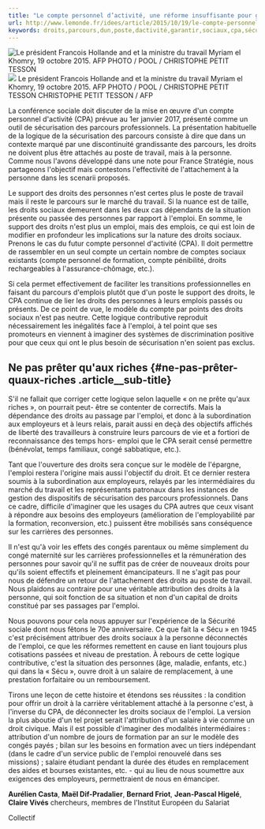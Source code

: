 ```yaml
---
title: "Le compte personnel d’activité, une réforme insuffisante pour garantir les droits à la personne"
url: http://www.lemonde.fr/idees/article/2015/10/19/le-compte-personnel-d-activite-une-reforme-insuffisante-pour-garantir-les-droits-a-la-personne_4792259_3232.html
keywords: droits,parcours,dun,poste,dactivité,garantir,sociaux,cpa,sécurisation,réforme,compte,insuffisante,travail,lemploi,personnel
---
```

![Le président Francois Hollande and et la ministre du travail Myriam el Khomry, 19 octobre 2015. AFP PHOTO / POOL / CHRISTOPHE PETIT TESSON](https://img.lemde.fr/2015/10/19/0/0/4950/3295/688/0/60/0/4ceeb75_5552697-01-06.jpg) ![](https://img.lemde.fr/2015/10/19/0/0/4950/3295/688/0/60/0/4ceeb75_5552697-01-06.jpg) Le président Francois Hollande and et la ministre du travail Myriam el Khomry, 19 octobre 2015. AFP PHOTO / POOL / CHRISTOPHE PETIT TESSON CHRISTOPHE PETIT TESSON / AFP

La conférence sociale doit discuter de la mise en œuvre d'un compte personnel d'activité (CPA) prévue au 1er janvier 2017, présenté comme un outil de sécurisation des parcours professionnels. La présentation habituelle de la logique de la sécurisation des parcours consiste à dire que dans un contexte marqué par une discontinuité grandissante des parcours, les droits ne doivent plus être attachés au poste de travail, mais à la personne. Comme nous l'avons développé dans une note pour France Stratégie, nous partageons l'objectif mais contestons l'effectivité de l'attachement à la personne dans les scenarii proposés.

Le support des droits des personnes n'est certes plus le poste de travail mais il reste le parcours sur le marché du travail. Si la nuance est de taille, les droits sociaux demeurent dans les deux cas dépendants de la situation présente ou passée des personnes par rapport à l'emploi. En somme, le support des droits n'est plus un emploi, mais des emplois, ce qui est loin de modifier en profondeur les implications sur la nature des droits sociaux. Prenons le cas du futur compte personnel d'activité (CPA). Il doit permettre de rassembler en un seul compte un certain nombre de comptes sociaux existants (compte personnel de formation, compte pénibilité, droits rechargeables à l'assurance-chômage, etc.).

Si cela permet effectivement de faciliter les transitions professionnelles en faisant du parcours d'emplois plutôt que d'un poste le support des droits, le CPA continue de lier les droits des personnes à leurs emplois passés ou présents. De ce point de vue, le modèle du compte par points des droits sociaux n'est pas neutre. Cette logique contributive reproduit nécessairement les inégalités face à l'emploi, à tel point que ses promoteurs en viennent à imaginer des systèmes de discrimination positive pour que ceux qui ont le plus besoin de sécurisation n'en soient pas exclus.

Ne pas prêter qu'aux riches {#ne-pas-prêter-quaux-riches .article__sub-title}
---------------------------

S'il ne fallait que corriger cette logique selon laquelle « on ne prête qu'aux riches », on pourrait peut- être se contenter de correctifs. Mais la dépendance des droits au passage par l'emploi, et donc à la subordination aux employeurs et à leurs relais, parait aussi en deçà des objectifs affichés de liberté des travailleurs à construire leurs parcours de vie et a fortiori de reconnaissance des temps hors- emploi que le CPA serait censé permettre (bénévolat, temps familiaux, congé sabbatique, etc.).

Tant que l'ouverture des droits sera conçue sur le modèle de l'épargne, l'emploi restera l'origine mais aussi l'objectif du droit. Et ce dernier restera soumis à la subordination aux employeurs, relayés par les intermédiaires du marché du travail et les représentants patronaux dans les instances de gestion des dispositifs de sécurisation des parcours professionnels. Dans ce cadre, difficile d'imaginer que les usages du CPA autres que ceux visant à répondre aux besoins des employeurs (amélioration de l'employabilité par la formation, reconversion, etc.) puissent être mobilisés sans conséquence sur les carrières des personnes.

Il n'est qu'à voir les effets des congés parentaux ou même simplement du congé maternité sur les carrières professionnelles et la rémunération des personnes pour savoir qu'il ne suffit pas de créer de nouveaux droits pour qu'ils soient effectifs et pleinement émancipateurs. Il ne s'agit pas pour nous de défendre un retour de l'attachement des droits au poste de travail. Nous plaidons au contraire pour une véritable attribution des droits à la personne, qui soit fonction de sa situation et non d'un capital de droits constitué par ses passages par l'emploi.

Nous pouvons pour cela nous appuyer sur l'expérience de la Sécurité sociale dont nous fêtons le 70e anniversaire. Ce que fait la « Sécu » en 1945 c'est précisément attribuer des droits sociaux à la personne déconnectés de l'emploi, ce que les réformes remettent en cause en liant toujours plus cotisations passées et niveau de prestation. À rebours de cette logique contributive, c'est la situation des personnes (âge, maladie, enfants, etc.) qui dans la « Sécu », ouvre droit à un salaire de remplacement, à une prestation forfaitaire ou un remboursement.

Tirons une leçon de cette histoire et étendons ses réussites : la condition pour offrir un droit à la carrière véritablement attaché à la personne c'est, à l'inverse du CPA, de déconnecter les droits sociaux de l'emploi. La version la plus aboutie d'un tel projet serait l'attribution d'un salaire à vie comme un droit civique. Mais il est possible d'imaginer des modalités intermédiaires : attribution d'un nombre de jours de formation par an sur le modèle des congés payés ; bilan sur les besoins en formation avec un tiers indépendant (dans le cadre d'un service public de l'emploi renouvelé dans ses missions) ; salaire étudiant pendant la durée des études en remplacement des aides et bourses existantes, etc. - qui au lieu de nous soumettre aux exigences des employeurs, permettraient de nous en émanciper.

**Aurélien Casta**, **Maël Dif-Pradalier**, **Bernard Friot**, **Jean-Pascal Higelé**, **Claire Vivés** chercheurs, membres de l'Institut Européen du Salariat

Collectif
